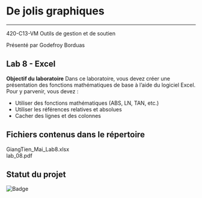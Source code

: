 # De jolis graphiques 
___

420-C13-VM Outils de gestion et de soutien

Présenté par Godefroy Borduas

## Lab 8 - Excel

**Objectif du laboratoire**
Dans ce laboratoire, vous devez créer une présentation des fonctions mathématiques de base 
à l’aide du logiciel Excel. Pour y parvenir, vous devez : 

- Utiliser des fonctions mathématiques (ABS, LN, TAN, etc.) 
- Utiliser les références relatives et absolues 
- Cacher des lignes et des colonnes 



## Fichiers contenus dans le répertoire
GiangTien_Mai_Lab8.xlsx  
lab_08.pdf


## Statut du projet
![Badge](https://img.shields.io/badge/Lab%208%20--%20Excel-Termin%C3%A9-brightgreen)
